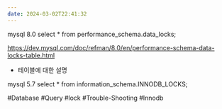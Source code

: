 ```yaml
---
date: 2024-03-02T22:41:32
---
```

mysql 8.0
select * from performance_schema.data_locks;

https://dev.mysql.com/doc/refman/8.0/en/performance-schema-data-locks-table.html
- 테이블에 대한 설명


mysql 5.7
select * from information_schema.INNODB_LOCKS;  


#Database 
#Query 
#lock 
#Trouble-Shooting 
#Innodb 